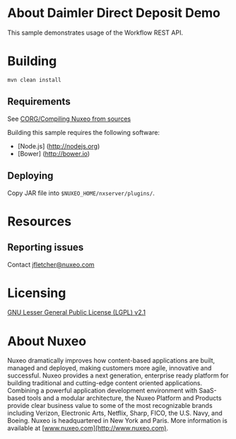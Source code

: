 # About Daimler Direct Deposit Demo

This sample demonstrates usage of the Workflow REST API.

# Building

    mvn clean install

## Requirements

See [CORG/Compiling Nuxeo from sources](http://doc.nuxeo.com/x/xION)

Building this sample requires the following software:

- [Node.js] (http://nodejs.org)
- [Bower] (http://bower.io)

## Deploying

Copy JAR file into `$NUXEO_HOME/nxserver/plugins/`.

# Resources

## Reporting issues

Contact [jfletcher@nuxeo.com](mailto:jfletcher@nuxeo.com)

# Licensing

[GNU Lesser General Public License (LGPL) v2.1](http://www.gnu.org/licenses/lgpl-2.1.html)

# About Nuxeo

Nuxeo dramatically improves how content-based applications are built, managed and deployed, making customers more agile, innovative and successful. Nuxeo provides a next generation, enterprise ready platform for building traditional and cutting-edge content oriented applications. Combining a powerful application development environment with
SaaS-based tools and a modular architecture, the Nuxeo Platform and Products provide clear business value to some of the most recognizable brands including Verizon, Electronic Arts, Netflix, Sharp, FICO, the U.S. Navy, and Boeing. Nuxeo is headquartered in New York and Paris.
More information is available at [www.nuxeo.com](http://www.nuxeo.com).
